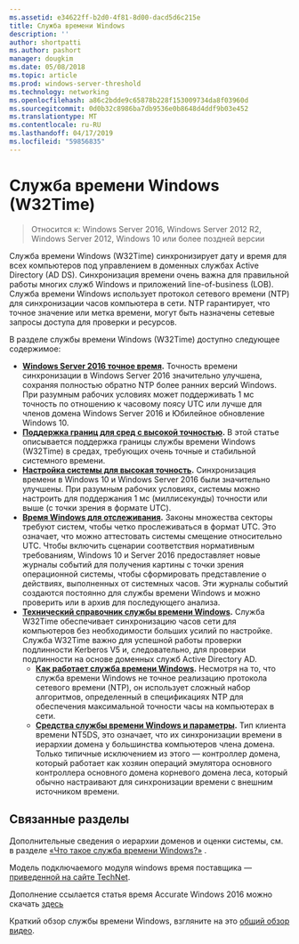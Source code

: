 ```yaml
---
ms.assetid: e34622ff-b2d0-4f81-8d00-dacd5d6c215e
title: Служба времени Windows
description: ''
author: shortpatti
ms.author: pashort
manager: dougkim
ms.date: 05/08/2018
ms.topic: article
ms.prod: windows-server-threshold
ms.technology: networking
ms.openlocfilehash: a86c2bdde9c65878b228f153009734da8f03960d
ms.sourcegitcommit: 0d0b32c8986ba7db9536e0b8648d4ddf9b03e452
ms.translationtype: MT
ms.contentlocale: ru-RU
ms.lasthandoff: 04/17/2019
ms.locfileid: "59856835"
---
```

# <a name="windows-time-service-w32time"></a>Служба времени Windows (W32Time)

>Относится к: Windows Server 2016, Windows Server 2012 R2, Windows Server 2012, Windows 10 или более поздней версии

Служба времени Windows (W32Time) синхронизирует дату и время для всех компьютеров под управлением в доменных службах Active Directory (AD DS). Синхронизация времени очень важна для правильной работы многих служб Windows и приложений line-of-business (LOB). Служба времени Windows использует протокол сетевого времени (NTP) для синхронизации часов компьютера в сети. NTP гарантирует, что точное значение или метка времени, могут быть назначены сетевые запросы доступа для проверки и ресурсов.

В разделе службы времени Windows (W32Time) доступно следующее содержимое:
- **[Windows Server 2016 точное время](accurate-time.md).** Точность времени синхронизации в Windows Server 2016 значительно улучшена, сохраняя полностью обратно NTP более ранних версий Windows. При разумным рабочих условиях может поддерживать 1 мс точность по отношению к часовому поясу UTC или лучше для членов домена Windows Server 2016 и Юбилейное обновление Windows 10.
- **[Поддержка границ для сред с высокой точностью](support-boundary.md).** В этой статье описывается поддержка границы службы времени Windows (W32Time) в средах, требующих очень точные и стабильной системного времени.
- **[Настройка системы для высокая точность](configuring-systems-for-high-accuracy.md).** Синхронизация времени в Windows 10 и Windows Server 2016 были значительно улучшены.  При разумным рабочих условиях, системы можно настроить для поддержания 1 мс (миллисекунды) точности или выше (с точки зрения в формате UTC).
- **[Время Windows для отслеживания](windows-time-for-traceability.md).** Законы множества секторы требуют систем, чтобы четко прослеживаться в формат UTC.  Это означает, что можно аттестовать системы смещение относительно UTC.  Чтобы включить сценарии соответствия нормативным требованиям, Windows 10 и Server 2016 предоставляет новые журналы событий для получения картины с точки зрения операционной системы, чтобы сформировать представление о действиях, выполненных от системных часов.  Эти журналы событий создаются постоянно для службы времени Windows и можно проверить или в архив для последующего анализа.
- **[Технический справочник службы времени Windows](windows-time-service-tech-ref.md).** Служба W32Time обеспечивает синхронизацию часов сети для компьютеров без необходимости больших усилий по настройке. Служба W32Time важно для успешной работы проверки подлинности Kerberos V5 и, следовательно, для проверки подлинности на основе доменных служб Active Directory AD.
    - **[Как работает служба времени Windows](How-the-Windows-Time-Service-Works.md).** Несмотря на то, что служба времени Windows не точное реализацию протокола сетевого времени (NTP), он использует сложный набор алгоритмов, определенный в спецификациях NTP для обеспечения максимальной точности часы на компьютерах в сети.
    - **[Средства службы времени Windows и параметры](Windows-Time-Service-Tools-and-Settings.md).** Тип клиента времени NT5DS, это означает, что их синхронизации времени в иерархии домена у большинства компьютеров члена домена. Только типичные исключением из этого — контроллер домена, который работает как хозяин операций эмулятора основного контроллера основного домена корневого домена леса, который обычно настраивают для синхронизации времени с внешним источником времени.


## <a name="related-topics"></a>Связанные разделы
Дополнительные сведения о иерархии доменов и оценки системы, см. в разделе [«Что такое служба времени Windows?»](https://blogs.msdn.microsoft.com/w32time/2007/07/07/what-is-windows-time-service/) .

Модель подключаемого модуля windows время поставщика — [приведенной на сайте TechNet](https://msdn.microsoft.com/library/windows/desktop/ms725475%28v=vs.85%29.aspx).

Дополнение ссылается статья время Accurate Windows 2016 можно скачать [здесь](https://windocs.blob.core.windows.net/windocs/WindowsTimeSyncAccuracy_Addendum.pdf)

Краткий обзор службы времени Windows, взгляните на это [общий обзор видео](https://aka.ms/WS2016TimeVideo).

<!-- In this guide
In this guide:
Windows Accurate Time
High Accuracy
Support Boundary
Configuration for High Accuracy
Traceability for Compliance
Best Practices
Technical Reference
How the Windows Time Service Works
Windows Time Service Tools and Settings
-->

